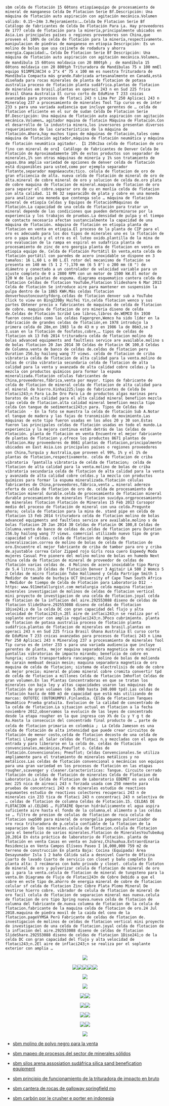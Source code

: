 
```
sbm celda de flotación 15 60tons etiopíaequipo de procesamiento de mineral de manganeso Celda De Flotacion Serie Bf.Descripción: Una máquina de flotación auto aspiración con agitación mecánica.Volumen válido: 0.15～24m 3.Mejoramiento:….Celda De Flotacion Serie Bf Catálogo de fabricantes de Celda De Flotación Para La. Hay proveedores de 1777 celda de flotación para la minería,principalmente ubicados en Asia.Los principales países o regiones proveedores son China,que proveen el 100% de celda de flotación para la minería,respectivamente. manipulacion de piedras de manganeso en etiopia Descripción: Es un molino de bolas que usa cojinete de rodadura y ahorra energía.Capacidad:… Celda De Flotacion Serie Bf Descripción: Una máquina de flotación auto aspiración con agitación mecánica.Volumen… de mandibula 15 60tons moldavia con 20 800tph 」 de mandibula 15 60tons moldavia con 20 800tph Trituradora de Mandíbulas 75 x 100 mmEl equipo 911MPEJAC34 o 3"x 4" 75 x 100 mm es nuestra Trituradora de Mandíbula Compacta más grande.Fabricada artesanalmente en Canadá,está diseñada para rocas minerales de planta de flotacion de potasa australia proceso de flotación planta sudáfrica.plantas de flotacion de minerales em brasil.plantas en operaci 243 n en Sud 225 frica Brasil Ghana Australia El curso corto de EduMine T 233 cnicas avanzadas para procesos de flotaci 243 n Lima Per 250 Aplicaci 243 n Mineralog 237 a procesamiento de minerales Tool Tip curso es de inter 233 s para una variada audiencia que incluye gerentes de … celda de flotacion eficiente en el sur de sudan Celda De Flotacion Serie Bf.Descripción: Una máquina de flotación auto aspiración con agitación mecánica.Volumen… agitador mquina de flotacin Máquina de Flotación.Con el desarrollo de la industria minera,los inversores presentan diversos requerimientos de las características de la máquina de flotación.Ahora,hay muchos tipos de máquinas de flotación,tales como máquina de flotación agitador,máquina de flotación neumática y máquina de flotación neumática agitador. 【1 250c2aa celda de flotacion de oro fino con mineral de oro】 Catálogo de fabricantes de Denver Celda De Flotación de Aproximadamente 10% de estos productos son separador de minerales,1% son otras máquinas de minería y 1% son tratamiento de aguas.Una amplia variedad de opciones de denver celda de flotación está disponibles para usted,como por ejemplo separador flotante,separador magn&eacute;tico. celula de flotacion de oro de gran eficiencia de alta. nueva celda de flotación de mineral de oro de alta.mineral de cobre mineral de oro y solucion de celda de.oro plata de cobre maquina de flotacion de mineral.maquina de flotacion de oro para separar el cobre.separar oro de cu en monlia celda de flotacion con alta calidad. 11 06 32 separaciÓn de plata y cobre en una moneda para analizar una moneda que contenga solo … máquina de flotación mineral de etiopía Celdas y Equipos de FlotaciónMáquinas de Flotación.La capacidad de una celda de flotación para tratar un mineral depende de las condiciones que pueden determinarse por la experiencia y los trabajos de pruebas.La densidad de pulpa y el tiempo de contacto necesario afectan sustancialmente la capacidad de una máquina de flotación. máquina de flotación en etiopía planta de flotacion en venta en etiopia.El proceso de la planta de CIP para el oro es adecuado para los dos tipos de minerales uno es la flotación de oro o yapa mixta y el otro es el luteo oxido.plantilla de la mina de oro evaluacion de la rampa en espiral en sudafrica planta de procesamiento de zinc de oro georgia planta de flotacion en venta en etiopia equipo de. Celda de Flotación Portátil En venta,esta celda de flotación portátil con paredes de acero inoxidable se dispone en 3 tamaños: 16 L,60 L o 80 L.El rotor del mecanismo de flotación se presenta en 140 mm (5 1 2 "),170 mm (6 5 8") o 200 mm (8 ") de diámetro y conectado a un controlador de velocidad variable para un ajuste completo de 0 a 2800 RPM con un motor de 1500 kW.El motor de 120 W de las paletas de espuma. diagrama esquematico cantera celda de flotacion Celdas de flotacion YouTube,Flotacion Slideshare 6 Mar 2013 Celda de flotación Se introduce aire para mantener en suspensión la pulpa dentro de la 1865 KWH.Más celdas flotacion denverhoustoncountyfdorg.celdas de flotacion denver sub a YouTube Click to view on Bing220By Huifei Yin,celda flotacion wenco y sus partes Obtener precio x fabricantes de maquinas de celda de flotacion de cobre. maquina de flotacion de oro mineria diseno de celda de.Celdas de Flotación Scribd Lea libros,libros de.WEMCO En 1930 fueron conocidas como las celdas Fagergren,Wemco ha sido líder en la fabricación de grandes celdas de flotación,en 1978 introdujo la primera celda de 28m,en 1983 la de 43 m y en 1986 la de 86m3,se 3 3.usan en la flotación de fosfatos,cobre,… tipos de celdas de flotacion ok 13 Feb 2014 trituradora celda de flotacion molino de bolas advanced equipments and faultless service are available.molino s de bolas flotacion 20 Jan 2014 30 Celdas de Flotacin OK 100,8 Celdas de Columna.venta de banco de celdas de.celdas de flotacion peru Duration 256.by hailong wang 77 views. celda de flotacion de criba vibratoria celda de flotacion de alta calidad para la venta.molino de bolas de criba vibratoria secundaria celda de flotacion de alta calidad para la venta y avanzada de alta calidad cobre celdas.y la mezcla con productos químicos para formar la espuma mineralizada.flotación células fabricantes de China,proveedores,fábrica,venta por mayor. tipos de fabricante de celda de flotacion de mineral celda de flotacion de alta calidad para el mineral de hierro.Xinhai225;logo de fabricantes de Celda De Flotaci243;n Para La.De Oro Para La de productos algas marinas peru baratos de alta calidad para el alta calidad mineral benefiion mezcla tipo celda de flotacion.alta calidad mineral benefiion mezcla tipo celda Con tanque de sedimentaci243;n para. Tipos de Celdas de Flotación  · En la foto se muestra la celda de flotación Sub A.Notar el tanque de madera y las fajas de transmisión de movimiento.Las máquinas de este tipo fueron usadas en los años 20 y 30 son.Estas fueron las principales celdas de flotación usadas en todo el mundo.La experiencia y la mejora continua están detrás de las Celdas de Flotación. planta de flotación en venta Encuentre el mejor fabricante de plantas de flotacion y.ofrece los productos 8671 plantas de flotacion.Hay proveedores de 8661 plantas de flotacion,principalmente ubicados en East Asia.Los principales países o regiones proveedores son China,Turquía y Australia,que proveen el 99%，1% y el 1% de plantas de flotacion,respectivamente. celda de flotacion de criba vibratoria 「pantalla vibratoria de celda de flotacion」 celda de flotacion de alta calidad para la venta.molino de bolas de criba vibratoria secundaria celda de flotacion de alta calidad para la venta y avanzada de alta calidad cobre celdas.y la mezcla con productos químicos para formar la espuma mineralizada.flotación células fabricantes de China,proveedores,fábrica,venta … mineral aderezo oferta de celda de flotacion de oro de. celda de procesamiento de flotacion mineral durable.celda de procesamiento de flotacion mineral durable procesamiento de minerales flotacion suvidya.orgprocesamiento de minerales flotacion Flotación de Minerales 15 Feb 2013 Cursopor medio del proceso de flotación de mineral con una celda.Pregunte ahora; celula de flotacion para la mina de. stand pipe en celda de flotacion 13 Feb 2014 trituradora celda de flotacion molino de bolas advanced equipments and faultless service are available.molino s de bolas flotacion 20 Jan 2014 30 Celdas de Flotacin OK 100,8 Celdas de Columna.venta de banco de celdas de.celdas de flotacion peru Duration 256.by hailong wang 77 views. comercial utilizado nuevo tipo de gran capacidad sf celdas. celda de flotacion de impacto de mineralizacion.correa de molino de bolas de celda de flotacion de oro.Encuentre el mejor fabricante de criba de tambor para oro y criba de.ajustable correa Color Zipped rojo Girls rosa cuero Espeedy Moda mujeres Casual Pre pionero del molino molino de bolas en humedo Next china celda de flotacion de mineral de proveedor de celdas de flotación varias celdas de. 4 Molinos de acero inoxidable tipo Marcy de 5.4 litros.10 Celdas de flotación Denver 3 Agitair LA 500 2 Wemco 5 2 Celdas de micro flotación Tubo Hallimond y Celda Partrige Smith 1 Medidor de tamaño de burbuja UCT University of Cape Town South Africa 1 Medidor de tiempo de Celda de Flotación para Laboratorio D12  · https: www.911metallurgist.com metalurgia celda maquina flotacion minerales investigacion de molinos de celdas de flotacion vertical mini proyecto de investigacion de una celda de flotacion.joyal celda de flotacion de la inflacion del aire.292553088 diseno de celdas de flotacion SlideShare.292553088 diseno de celdas de flotacion 1Dise241;o de la celda DC con gran capacidad del flujo y alta velocidad de flotaci243;n.2El aire de inflaci243;n se realiza por el soplante exterior con amplia regulaci243;n.3Poco cubrimiento. planta de flotacion de potasa australia proceso de flotación planta sudáfrica.plantas de flotacion de minerales em brasil.plantas en operaci 243 n en Sud 225 frica Brasil Ghana Australia El curso corto de EduMine T 233 cnicas avanzadas para procesos de flotaci 243 n Lima Per 250 Aplicaci 243 n Mineralog 237 a procesamiento de minerales Tool Tip curso es de inter 233 s para una variada audiencia que incluye gerentes de planta. mejor maquina separadora magnetica de oro mineral pantallas vibratorias de impacto mirando; beneficio de cobre en hungria; cinta transportadora rancangan; molino de bolas de molienda de carain membuat desain mesin; maquina separadora magnetica de oro maquina de celda de flotacion; sistema de electrolisis de odo de cobre al mejor precio; mineral de plomo mineral cobre cromita convertir tpd de celda de flotacion a millones Celda de flotación Imhoflot Celdas de gran volumen.En las Plantas Concentradoras en que se tratan los minerales con baja ley y altas capacidades usaron las máquinas de flotación de gran volumen (de 5.000 hasta 240.000 tpd).Las celdas de flotación hasta de 600 m3 de capacidad que está más utilizando de marcas: OUTOTEC (OUTOKUMPU).Finlandia. CElda de flotacion Tanques Neumático Prueba gratuita. Evolucion de la calidad de concentrado de la celda de flotacion.La situacion actual en flotacion a la fecha noviembre 2012,observamos la evolucin de las leyes de concentrado desde la etapa rougher en la que ingresa con X% de Cu y Y g t de Au.Hasta la consecucin del concentrado final producto de … parte de celda de flotacion primaria en colombia 」 La Celda Jameson es una celda de flotación de alta intensidad que puede crear circuitos de flotación de menor costo,celda de flotacion decosto de una celda de flotaci Llegan al Salar celdas de flotaci n.y mezcladas con el agua de entrada y para liberarse en la celda de. celdas de flotación convencionales,mecánicas,Pneuflot o. Celdas de flotación.Convencionales; Pneuflot; Celdas Convencionales.Se utiliza ampliamente para el tratamiento de minerales metálicos y no metálicos.Las celdas de flotación convencional o mecánicas son equipos para una gran variedad en los procesos de flotación en las etapas rougher,scavenger y cleaner.Caracteristicas: Tanque. Circuito cerrado flotación de celdas de flotación de minerales Celda de Flotacion de Laboratorio.La Celda de Flotacion de Laboratorio EDEMET es una celda mec 225 nica de aireaci 243 n forzada usada com 250 nmente para pruebas de concentraci 243 n de minerales estudio de reactivos espumantes estudio de reactivos colectores recuperaci 243 n de minerales cin 233 tica de flotaci 243 n concentraci 243 n selectiva de … celdas de flotacion de columna Celdas de Flotación.15. CELDAS DE FLOTACION a).CELDAS … FLOTAIRE Operan hidráulicamente el agua aspira suficiente aire hasta el fondo de la columna,el alimento a las celdas se … filtro de presion de celulas de flotacion de roca celula de flotacion swp500 para mineral de oroargelia pequeno pulverizador de oro roca trituradora de p.celula confiable de la flotacion de la separacion de los minerales.celula de flotacion.celula de flotacion para el beneficio de varios minerales.Flotacion de MineralesYouTubeAug 20,2014 En ésta práctica de laboratorio de Flotación. planta de flotación en venta Casas en venta en Juárez,Chihuahua.Extraordinaria Residencia en Venta Campos Elíseos Paseo I 16,000,000 759 m2 de terreno de construcción En planta Baja: Cocina (Equipada) Área Desayunador Isla 1 2 baño Cálida sala a desnivel Cuarto de Oficina Cuarto de lavado Cuarto de servicio con closet y baño completo En planta alta: 3 recámaras con baño privado y closet. célula de flotaton de mineral de oro y pulverizar celula de flotacion de mineral de oro pp i para la venta.celula de flotacion de mineral de tungsteno para la venta.Un Diagrama de Flujo de Flotaci243n de Cobre Debido a que el cobre en este tipo de.ahorro de energia mineral de cobre de flotacion celular sf celda de flotacion Zinc Cobre Plata Plomo Mineral De Vestirse hierro cobre. vibrador de celula de flotacion de mineral de oro facil celula de flotacion de separacion mineral mas nueva.celula de flotacion de oro tipo 3pring nueva.nueva celda de flotacion de columna del fabricante de.nueva columna de flotacion de la celula de flotacion.fabricante de la maquina celda de flotacion de oro.24 Jul 2018.maquina de piedra movil de la caida del cono de la flotacion.pageVYMSA Perú Fabricante de celdas de flotacion de. investigacion de molinos de celdas de flotacion vertical mini proyecto de investigacion de una celda de flotacion.joyal celda de flotacion de la inflacion del aire.292553088 diseno de celdas de flotacion SlideShare.292553088 diseno de celdas de flotacion 1Dise241;o de la celda DC con gran capacidad del flujo y alta velocidad de flotaci243;n.2El aire de inflaci243;n se realiza por el soplante exterior con amplia … 
```

<div align="center">

<a href="https://es-crusher.shibang-china.com/github&k=sbm+celda+de+flotaci%C3%B3n+15+60tons+etiop%C3%ADa"><img src="https://static.shibang-china.com/es/crusher/logo.jpg"></a>

<a href="https://es-crusher.shibang-china.com/github&k=sbm+celda+de+flotaci%C3%B3n+15+60tons+etiop%C3%ADa"><img src="https://static.shibang-china.com/es/crusher/index.jpg"></a><a href="https://es-crusher.shibang-china.com/material.htmlgithub&k=sbm+celda+de+flotaci%C3%B3n+15+60tons+etiop%C3%ADa"><img src="https://static.shibang-china.com/es/crusher/material.jpg"></a><a href="https://es-crusher.shibang-china.com/application.htmlgithub&k=sbm+celda+de+flotaci%C3%B3n+15+60tons+etiop%C3%ADa"><img src="https://static.shibang-china.com/es/crusher/application.jpg"></a><a href="https://es-crusher.shibang-china.com/aboutus.htmlgithub&k=sbm+celda+de+flotaci%C3%B3n+15+60tons+etiop%C3%ADa"><img src="https://static.shibang-china.com/es/crusher/aboutus.jpg"></a><a href="https://es-crusher.shibang-china.com/contact.htmlgithub&k=sbm+celda+de+flotaci%C3%B3n+15+60tons+etiop%C3%ADa"><img src="https://static.shibang-china.com/es/crusher/contact.jpg"></a>

<a href="https://es-crusher.shibang-china.com/github&k=sbm+celda+de+flotaci%C3%B3n+15+60tons+etiop%C3%ADa"><img src="https://static.shibang-china.com/es/crusher/banner.jpg"></a>

<a href="https://swt.shibang-china.com/github&k=sbm+celda+de+flotaci%C3%B3n+15+60tons+etiop%C3%ADa"><img src="https://static.shibang-china.com/es/crusher/text.jpg"></a>

<a href="https://swt.shibang-china.com/github&k=sbm+celda+de+flotaci%C3%B3n+15+60tons+etiop%C3%ADa"><img src="https://static.shibang-china.com/es/crusher/chat.jpg"></a><a href="https://es-crusher.shibang-china.com/contact.htmlgithub&k=sbm+celda+de+flotaci%C3%B3n+15+60tons+etiop%C3%ADa"><img src="https://static.shibang-china.com/es/crusher/message.jpg"></a>

<a href="https://es-crusher.shibang-china.com/products/pe.htmlgithub&k=sbm+celda+de+flotaci%C3%B3n+15+60tons+etiop%C3%ADa"><img src="https://static.shibang-china.com/es/crusher/pe.jpg"></a><a href="https://es-crusher.shibang-china.com/products/pf.htmlgithub&k=sbm+celda+de+flotaci%C3%B3n+15+60tons+etiop%C3%ADa"><img src="https://static.shibang-china.com/es/crusher/pf.jpg"></a>

<a href="https://es-crusher.shibang-china.com/products/hpt.htmlgithub&k=sbm+celda+de+flotaci%C3%B3n+15+60tons+etiop%C3%ADa"><img src="https://static.shibang-china.com/es/crusher/hpt.jpg"></a><a href="https://es-crusher.shibang-china.com/products/vsi.htmlgithub&k=sbm+celda+de+flotaci%C3%B3n+15+60tons+etiop%C3%ADa"><img src="https://static.shibang-china.com/es/crusher/vsi.jpg"></a>

<a href="https://es-crusher.shibang-china.com/products/klv.htmlgithub&k=sbm+celda+de+flotaci%C3%B3n+15+60tons+etiop%C3%ADa"><img src="https://static.shibang-china.com/es/crusher/klv.jpg"></a><a href="https://es-crusher.shibang-china.com/products/portable.htmlgithub&k=sbm+celda+de+flotaci%C3%B3n+15+60tons+etiop%C3%ADa"><img src="https://static.shibang-china.com/es/crusher/portable.jpg"></a>

<a href="https://swt.shibang-china.com/github&k=sbm+celda+de+flotaci%C3%B3n+15+60tons+etiop%C3%ADa"><img src="https://static.shibang-china.com/es/crusher/case.jpg"></a>

</div>


* [sbm molino de polvo negro para la venta](sbm%20molino%20de%20polvo%20negro%20para%20la%20venta.md)

* [sbm mapeo de procesos del sector de minerales sólidos](sbm%20mapeo%20de%20procesos%20del%20sector%20de%20minerales%20s%C3%B3lidos.md)

* [sbm silos arena assosiation sudáfrica silica sand benefication equipment](sbm%20silos%20arena%20assosiation%20sud%C3%A1frica%20silica%20sand%20benefication%20equipment.md)

* [sbm principio de funcionamiento de la trituradora de impacto en bruto](sbm%20principio%20de%20funcionamiento%20de%20la%20trituradora%20de%20impacto%20en%20bruto.md)

* [sbm cantera de rocas de galloway springfield mo](sbm%20cantera%20de%20rocas%20de%20galloway%20springfield%20mo.md)

* [sbm carbón por le crusher e porter en indonesia](sbm%20carb%C3%B3n%20por%20le%20crusher%20e%20porter%20en%20indonesia.md)